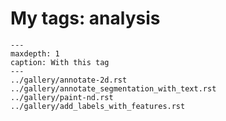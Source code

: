 # My tags: analysis

```{toctree}
---
maxdepth: 1
caption: With this tag
---
../gallery/annotate-2d.rst
../gallery/annotate_segmentation_with_text.rst
../gallery/paint-nd.rst
../gallery/add_labels_with_features.rst
```
